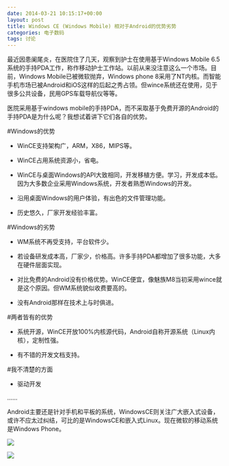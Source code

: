 ```yaml
---
date: 2014-03-21 10:15:17+00:00
layout: post
title: Windows CE (Windows Mobile) 相对于Android的优势劣势
categories: 电子数码
tags: 讨论
---
```


最近因患阑尾炎，在医院住了几天，观察到护士在使用基于Windows Mobile 6.5系统的手持PDA工作，称作移动护士工作站。以前从来没注意这么一个市场。目前，Windows Mobile已被微软抛弃，Windows 
phone 8采用了NT内核。而智能手机市场已被Android和iOS这样的后起之秀占领。但wince系统还在使用，见于很多公共设备，民用GPS车载导航仪等等。

医院采用基于windows mobile的手持PDA，而不采取基于免费开源的Android的手持PDA是为什么呢？我想试着讲下它们各自的优势。

#Windows的优势

* WinCE支持架构广，ARM，X86，MIPS等。

* WinCE占用系统资源小，省电。

* WinCE与桌面Windows的API大致相同，开发移植方便。学习，开发成本低。因为大多数企业采用Windows系统，开发者熟悉Windows的开发。

* 沿用桌面Windows的用户体验，有出色的文件管理功能。

* 历史悠久，厂家开发经验丰富。

#Windows的劣势

* WM系统不再受支持，平台软件少。

* 若设备研发成本高，厂家少，价格高。许多手持PDA都增加了很多功能，大多在硬件层面实现。

* 对比免费的Android没有价格优势。WinCE便宜，像魅族M8当初采用wince就是这个原因。但WM系统貌似收费要高的。

* 没有Android那样在技术上与时俱进。

#两者皆有的优势

* 系统开源，WinCE开放100%内核源代码，Android自称开源系统（Linux内核），定制性强。

* 有不错的开发文档支持。

#我不清楚的方面

* 驱动开发

……

Android主要还是针对手机和平板的系统，WindowsCE则关注广大嵌入式设备，或许不应太过纠结，可比的是WindowsCE和嵌入式Linux。现在微软的移动系统是Windows Phone。


![](https://raw2.github.com/xulihang/xulihang.github.io/master/album/appendicitis/pda1.jpg)

![](https://raw2.github.com/xulihang/xulihang.github.io/master/album/appendicitis/pda2.jpg)





